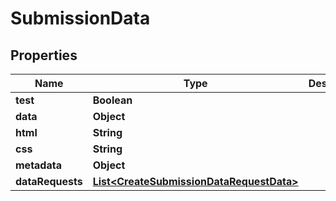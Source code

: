 
# SubmissionData

## Properties
Name | Type | Description | Notes
------------ | ------------- | ------------- | -------------
**test** | **Boolean** |  |  [optional]
**data** | **Object** |  | 
**html** | **String** |  |  [optional]
**css** | **String** |  |  [optional]
**metadata** | **Object** |  |  [optional]
**dataRequests** | [**List&lt;CreateSubmissionDataRequestData&gt;**](CreateSubmissionDataRequestData.md) |  |  [optional]



